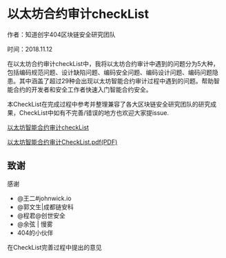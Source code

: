 # 以太坊合约审计checkList

作者：知道创宇404区块链安全研究团队

时间：2018.11.12

在以太坊合约审计checkList中，我将以太坊合约审计中遇到的问题分为5大种，包括编码规范问题、设计缺陷问题、编码安全问题、编码设计问题、编码问题隐患。其中涵盖了超过29种会出现以太坊智能合约审计过程中遇到的问题。帮助智能合约的开发者和安全工作者快速入门智能合约安全。

本CheckList在完成过程中参考并整理兼容了各大区块链安全研究团队的研究成果，CheckList中如有不完善/错误的地方也欢迎大家提issue.

[以太坊智能合约审计checkList](./以太坊智能合约审计CheckList.md)

[以太坊智能合约审计CheckList.pdf(PDF)](./以太坊智能合约审计CheckList.pdf)


## 致谢

感谢  
- @王二#johnwick.io 
- @郭文生|成都链安科 
- @程君@创世安全 
- @余弦 | 慢雾  
- 404的小伙伴

在CheckList完善过程中提出的意见
